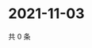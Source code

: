 # 2021-11-03

共 0 条

<!-- BEGIN WEIBO -->
<!-- 最后更新时间 Wed Nov 03 2021 18:00:40 GMT+0800 (China Standard Time) -->

<!-- END WEIBO -->
